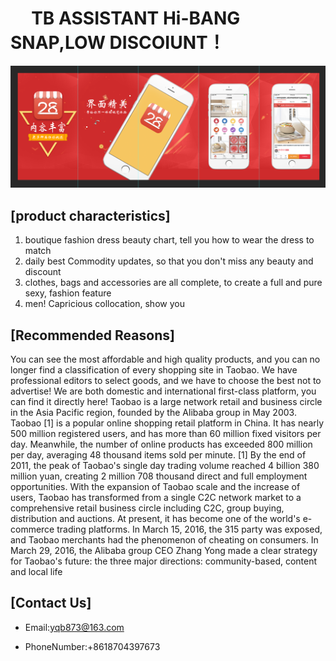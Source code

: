 #       TB ASSISTANT Hi-BANG SNAP,LOW DISCOIUNT！

![](https://github.com/lilaiwei1236/Lucky/blob/master/taobaoassistant.png)

## [product characteristics]

1. boutique fashion dress beauty chart, tell you how to wear the dress to match
2. daily best Commodity updates, so that you don't miss any beauty and discount
3. clothes, bags and accessories are all complete, to create a full and pure sexy, fashion feature
4. men! Capricious collocation, show you


## [Recommended Reasons]

You can see the most affordable and high quality products, and you can no longer find a classification of every shopping site in Taobao. We have professional editors to select goods, and we have to choose the best not to advertise! We are both domestic and international first-class platform, you can find it directly here!
Taobao is a large network retail and business circle in the Asia Pacific region, founded by the Alibaba group in May 2003. Taobao [1] is a popular online shopping retail platform in China. It has nearly 500 million registered users, and has more than 60 million fixed visitors per day. Meanwhile, the number of online products has exceeded 800 million per day, averaging 48 thousand items sold per minute. [1]
By the end of 2011, the peak of Taobao's single day trading volume reached 4 billion 380 million yuan, creating 2 million 708 thousand direct and full employment opportunities. With the expansion of Taobao scale and the increase of users, Taobao has transformed from a single C2C network market to a comprehensive retail business circle including C2C, group buying, distribution and auctions. At present, it has become one of the world's e-commerce trading platforms.
In March 15, 2016, the 315 party was exposed, and Taobao merchants had the phenomenon of cheating on consumers.
In March 29, 2016, the Alibaba group CEO Zhang Yong made a clear strategy for Taobao's future: the three major directions: community-based, content and local life

## [Contact Us]

* Email:yqb873@163.com

* PhoneNumber:+8618704397673

